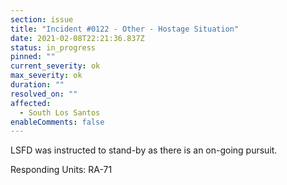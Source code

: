 ```yaml
---
section: issue
title: "Incident #0122 - Other - Hostage Situation"
date: 2021-02-08T22:21:36.837Z
status: in_progress
pinned: ""
current_severity: ok
max_severity: ok
duration: ""
resolved_on: ""
affected:
  - South Los Santos
enableComments: false
---
```

LSFD was instructed to stand-by as there is an on-going pursuit.

Responding Units: RA-71